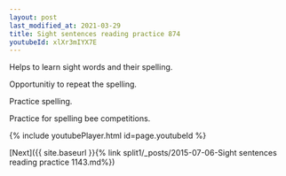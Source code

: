 ```yaml
---
layout: post
last_modified_at: 2021-03-29
title: Sight sentences reading practice 874
youtubeId: xlXr3mIYX7E
---
```

 
 
Helps to learn sight words and their spelling.

Opportunitiy to repeat the spelling. 

Practice spelling. 
 
Practice for spelling bee competitions. 
 
{% include youtubePlayer.html id=page.youtubeId %}
 
 

[Next]({{ site.baseurl }}{% link  split1/_posts/2015-07-06-Sight sentences reading practice 1143.md%})
 
